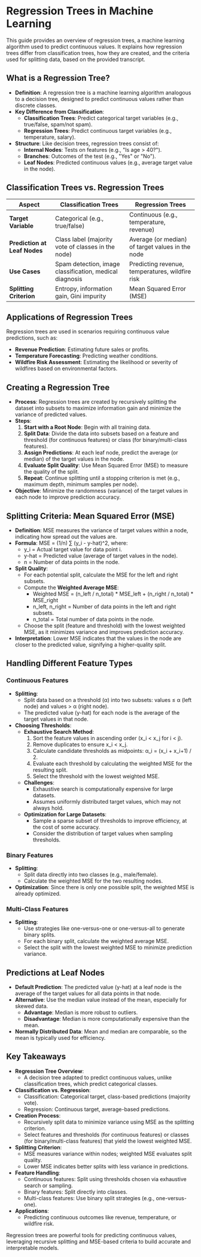 # Regression Trees in Machine Learning

This guide provides an overview of regression trees, a machine learning algorithm used to predict continuous values. It explains how regression trees differ from classification trees, how they are created, and the criteria used for splitting data, based on the provided transcript.

## What is a Regression Tree?

- **Definition**: A regression tree is a machine learning algorithm analogous to a decision tree, designed to predict continuous values rather than discrete classes.
- **Key Difference from Classification**:
  - **Classification Trees**: Predict categorical target variables (e.g., true/false, spam/not spam).
  - **Regression Trees**: Predict continuous target variables (e.g., temperature, salary).
- **Structure**: Like decision trees, regression trees consist of:
  - **Internal Nodes**: Tests on features (e.g., "Is age > 40?").
  - **Branches**: Outcomes of the test (e.g., "Yes" or "No").
  - **Leaf Nodes**: Predicted continuous values (e.g., average target value in the node).

## Classification Trees vs. Regression Trees

| **Aspect**                     | **Classification Trees**                              | **Regression Trees**                                  |
|--------------------------------|------------------------------------------------------|------------------------------------------------------|
| **Target Variable**            | Categorical (e.g., true/false)                       | Continuous (e.g., temperature, revenue)              |
| **Prediction at Leaf Nodes**   | Class label (majority vote of classes in the node)  | Average (or median) of target values in the node    |
| **Use Cases**                  | Spam detection, image classification, medical diagnosis | Predicting revenue, temperatures, wildfire risk     |
| **Splitting Criterion**        | Entropy, information gain, Gini impurity            | Mean Squared Error (MSE)                            |

## Applications of Regression Trees

Regression trees are used in scenarios requiring continuous value predictions, such as:
- **Revenue Prediction**: Estimating future sales or profits.
- **Temperature Forecasting**: Predicting weather conditions.
- **Wildfire Risk Assessment**: Estimating the likelihood or severity of wildfires based on environmental factors.

## Creating a Regression Tree

- **Process**: Regression trees are created by recursively splitting the dataset into subsets to maximize information gain and minimize the variance of predicted values.
- **Steps**:
  1. **Start with a Root Node**: Begin with all training data.
  2. **Split Data**: Divide the data into subsets based on a feature and threshold (for continuous features) or class (for binary/multi-class features).
  3. **Assign Predictions**: At each leaf node, predict the average (or median) of the target values in the node.
  4. **Evaluate Split Quality**: Use Mean Squared Error (MSE) to measure the quality of the split.
  5. **Repeat**: Continue splitting until a stopping criterion is met (e.g., maximum depth, minimum samples per node).
- **Objective**: Minimize the randomness (variance) of the target values in each node to improve prediction accuracy.

## Splitting Criteria: Mean Squared Error (MSE)

- **Definition**: MSE measures the variance of target values within a node, indicating how spread out the values are.
- **Formula**: MSE = (1/n) ∑ (y_i - y-hat)^2, where:
  - y_i = Actual target value for data point i.
  - y-hat = Predicted value (average of target values in the node).
  - n = Number of data points in the node.
- **Split Quality**:
  - For each potential split, calculate the MSE for the left and right subsets.
  - Compute the **Weighted Average MSE**:
    - Weighted MSE = (n_left / n_total) * MSE_left + (n_right / n_total) * MSE_right
    - n_left, n_right = Number of data points in the left and right subsets.
    - n_total = Total number of data points in the node.
  - Choose the split (feature and threshold) with the lowest weighted MSE, as it minimizes variance and improves prediction accuracy.
- **Interpretation**: Lower MSE indicates that the values in the node are closer to the predicted value, signifying a higher-quality split.

## Handling Different Feature Types

### Continuous Features

- **Splitting**:
  - Split data based on a threshold (α) into two subsets: values ≤ α (left node) and values > α (right node).
  - The predicted value (y-hat) for each node is the average of the target values in that node.
- **Choosing Thresholds**:
  - **Exhaustive Search Method**:
    1. Sort the feature values in ascending order (x_i < x_j for i < j).
    2. Remove duplicates to ensure x_i < x_j.
    3. Calculate candidate thresholds as midpoints: α_i = (x_i + x_i+1) / 2.
    4. Evaluate each threshold by calculating the weighted MSE for the resulting split.
    5. Select the threshold with the lowest weighted MSE.
  - **Challenges**:
    - Exhaustive search is computationally expensive for large datasets.
    - Assumes uniformly distributed target values, which may not always hold.
  - **Optimization for Large Datasets**:
    - Sample a sparse subset of thresholds to improve efficiency, at the cost of some accuracy.
    - Consider the distribution of target values when sampling thresholds.

### Binary Features

- **Splitting**:
  - Split data directly into two classes (e.g., male/female).
  - Calculate the weighted MSE for the two resulting nodes.
- **Optimization**: Since there is only one possible split, the weighted MSE is already optimized.

### Multi-Class Features

- **Splitting**:
  - Use strategies like one-versus-one or one-versus-all to generate binary splits.
  - For each binary split, calculate the weighted average MSE.
  - Select the split with the lowest weighted MSE to minimize prediction variance.

## Predictions at Leaf Nodes

- **Default Prediction**: The predicted value (y-hat) at a leaf node is the average of the target values for all data points in that node.
- **Alternative**: Use the median value instead of the mean, especially for skewed data.
  - **Advantage**: Median is more robust to outliers.
  - **Disadvantage**: Median is more computationally expensive than the mean.
- **Normally Distributed Data**: Mean and median are comparable, so the mean is typically used for efficiency.

## Key Takeaways

- **Regression Tree Overview**:
  - A decision tree adapted to predict continuous values, unlike classification trees, which predict categorical classes.
- **Classification vs. Regression**:
  - Classification: Categorical target, class-based predictions (majority vote).
  - Regression: Continuous target, average-based predictions.
- **Creation Process**:
  - Recursively split data to minimize variance using MSE as the splitting criterion.
  - Select features and thresholds (for continuous features) or classes (for binary/multi-class features) that yield the lowest weighted MSE.
- **Splitting Criterion**:
  - MSE measures variance within nodes; weighted MSE evaluates split quality.
  - Lower MSE indicates better splits with less variance in predictions.
- **Feature Handling**:
  - Continuous features: Split using thresholds chosen via exhaustive search or sampling.
  - Binary features: Split directly into classes.
  - Multi-class features: Use binary split strategies (e.g., one-versus-one).
- **Applications**:
  - Predicting continuous outcomes like revenue, temperature, or wildfire risk.

Regression trees are powerful tools for predicting continuous values, leveraging recursive splitting and MSE-based criteria to build accurate and interpretable models.